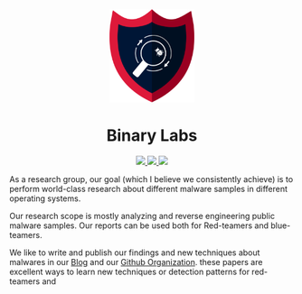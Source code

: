 <!-- Written by Itsnexn with <3 -->
<div>
  <div align="center">
    <img width="150" src="./logo.png">
  </div>
  <div align="center">
    <h1>Binary Labs</h1>
    <a href="http://binarylab.ir">
      <img src="https://img.shields.io/badge/Website-green">
    </a>
    <a href="https://t.me/BinaryLab_ir">
      <img src="https://img.shields.io/badge/Telegram-blue?logo=Telegram">
    </a>
    <a href="https://github.com/Binarylab-ir/Papers">
      <img src="https://img.shields.io/github/directory-file-count/Binarylab-ir/Papers?type=file&extention=pdf&label=Papers">
    </a>
  </div>

</div>

As a research group, our goal (which I believe we consistently achieve)
is to perform world-class research about different malware samples in
different operating systems.

Our research scope is mostly analyzing and reverse engineering public
malware samples. Our reports can be used both for Red-teamers and
blue-teamers.

We like to write and publish our findings and new techniques about
malwares in our [Blog](http://binarylab.ir) and our [Github Organization](https://github.com/Binarylab-ir/).
these papers are excellent ways to learn new techniques or detection
patterns for red-teamers and
